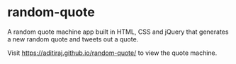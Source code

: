 # random-quote
A random quote machine app built in HTML, CSS and jQuery that generates a new random quote and tweets out a quote.

Visit https://aditiraj.github.io/random-quote/ to view the quote machine.
